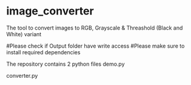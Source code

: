 # image_converter
The tool to convert images to RGB, Grayscale &amp; Threashold (Black and White)  variant 



#Please check if Output folder have write access
#Please make sure to install required dependencies

The repository contains 2 python files
demo.py

converter.py


